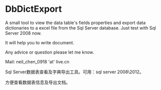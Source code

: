 DbDictExport
============


A small tool to view the data table's fields properties and export data dictionaries to a excel file from the Sql Server database. 
Just test with Sql Server 2008 now.

It will help you to write document.

Any advice or question please let me know.

Mail: neil_chen_0918 'at' live.cn

Sql Server数据表查看及字典导出工具。可用：sql server 2008\2012。

方便查看数据表信息及导出文档。

